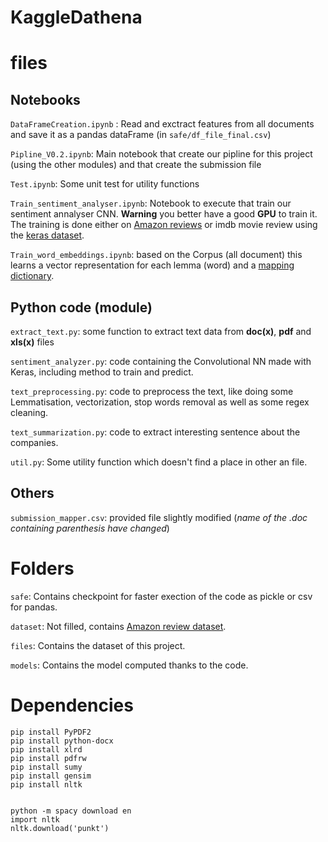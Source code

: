 # KaggleDathena


# files
## Notebooks

`DataFrameCreation.ipynb` : Read and exctract features from all documents and save it as a pandas dataFrame (in `safe/df_file_final.csv`) 

`Pipline_V0.2.ipynb`: Main notebook that create our pipline for this project (using the other modules) and that create the submission file

`Test.ipynb`: Some unit test for utility functions

`Train_sentiment_analyser.ipynb`: Notebook to execute that train our sentiment annalyser CNN. **Warning** you better have a good **GPU** to train it.
The training is done either on [Amazon reviews](https://www.kaggle.com/bittlingmayer/amazonreviews/data) or imdb movie review using the [keras dataset](https://keras.io/datasets/).

`Train_word_embeddings.ipynb`: based on the Corpus (all document) this learns a vector representation for each lemma (word) and a [mapping dictionary](safe/dico.p).


## Python code (module)
`extract_text.py`: some function to extract text data from **doc(x)**, **pdf** and **xls(x)** files

`sentiment_analyzer.py`: code containing the Convolutional NN made with Keras, including method to train and predict.

`text_preprocessing.py`: code to preprocess the text, like doing some Lemmatisation, vectorization, stop words removal as well as some regex cleaning.

`text_summarization.py`: code to extract interesting sentence about the companies.

`util.py`: Some utility function which doesn't find a place in other an file.

## Others
`submission_mapper.csv`: provided file slightly modified (*name of the .doc containing parenthesis have changed*)


# Folders
`safe`: Contains checkpoint for faster exection of the code as pickle or csv for pandas.

`dataset`: Not filled, contains [Amazon review dataset](https://www.kaggle.com/bittlingmayer/amazonreviews).

`files`: Contains the dataset of this project.

`models`: Contains the model computed thanks to the code.

# Dependencies
```
pip install PyPDF2
pip install python-docx
pip install xlrd
pip install pdfrw
pip install sumy
pip install gensim
pip install nltk


python -m spacy download en
import nltk
nltk.download('punkt')
```
